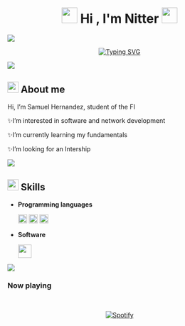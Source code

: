 ###
<!---Header--->
<h1 align="center"><img src="https://github.com/Nitter-Bot/Imagenes/blob/main/Hackerman.gif" width="35"><b> Hi , I'm Nitter </b><img src="https://github.com/Nitter-Bot/Imagenes/blob/main/Hackerman.gif" width="35"></h1>
<img src="https://user-images.githubusercontent.com/73097560/115834477-dbab4500-a447-11eb-908a-139a6edaec5c.gif">

<!---SVG Animation--->
<p align="center">
<a href="https://git.io/typing-svg"><img src="https://readme-typing-svg.demolab.com?font=Fira+Code&size=25&pause=1000&color=FFF277&center=true&random=false&width=440&height=70&lines=Computer+Engineering+Student;UNAM+Engineering+Faculty" alt="Typing SVG" /></a>
</p>
<img src="https://user-images.githubusercontent.com/73097560/115834477-dbab4500-a447-11eb-908a-139a6edaec5c.gif">

## <picture><img src = "https://github.com/Nitter-Bot/Imagenes/blob/main/camera2.gif" width = 25px></picture> **About me**

  
 Hi, I’m Samuel Hernandez, student of the FI
  
✨I’m interested in software and network development

✨I’m currently learning my fundamentals

✨I’m looking for an Intership

<img src="https://user-images.githubusercontent.com/73097560/115834477-dbab4500-a447-11eb-908a-139a6edaec5c.gif">

## <picture><img src = "https://github.com/Nitter-Bot/Imagenes/blob/main/Code.gif" width = 25px></picture> **Skills**

<p>

- **Programming languages**

  <code><img src="https://github.com/Nitter-Bot/Imagenes/blob/main/C_Logo.png" width=20px></code>
  <code><img src="https://upload.wikimedia.org/wikipedia/commons/thumb/1/18/ISO_C%2B%2B_Logo.svg/1822px-ISO_C%2B%2B_Logo.svg.png" width=20px></code>
  <code><img src="https://upload.wikimedia.org/wikipedia/commons/thumb/c/c3/Python-logo-notext.svg/1869px-Python-logo-notext.svg.png" width=20px></code>
</p>

<p>

- **Software**

  <code><img src="https://e7.pngegg.com/pngimages/430/446/png-clipart-penguin-logo-linux-brand-font-penguin-animals-text.png" width=30px></code>
  
</p>

<img src="https://user-images.githubusercontent.com/73097560/115834477-dbab4500-a447-11eb-908a-139a6edaec5c.gif">

### Now playing

&nbsp;<div align="center">
  [![Spotify](https://nitter-five.vercel.app/api/spotify?background_color=0d1117&border_color=ffffff)](https://open.spotify.com/user/kick2345)
</div>
